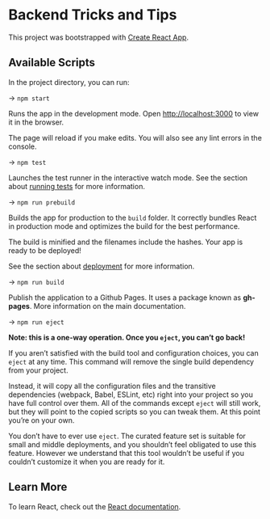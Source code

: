 # Backend Tricks and Tips

This project was bootstrapped with
[Create React App](https://github.com/facebook/create-react-app).

## Available Scripts

In the project directory, you can run:

-> `npm start`

Runs the app in the development mode.
Open [http://localhost:3000](http://localhost:3000) to view it in the browser.

The page will reload if you make edits.
You will also see any lint errors in the console.

-> `npm test`

Launches the test runner in the interactive watch mode.
See the section about
[running tests](https://facebook.github.io/create-react-app/docs/running-tests)
for more information.

-> `npm run prebuild`

Builds the app for production to the `build` folder.
It correctly bundles React in production mode and optimizes the build for the
best performance.

The build is minified and the filenames include the hashes.
Your app is ready to be deployed!

See the section about
[deployment](https://facebook.github.io/create-react-app/docs/deployment) for
more information.

-> `npm run build`

Publish the application to a Github Pages. It uses a package known as
**gh-pages**. More information on the main documentation.

-> `npm run eject`

**Note: this is a one-way operation. Once you `eject`, you can’t go back!**

If you aren’t satisfied with the build tool and configuration choices, you can `eject` at any time. This command will remove the single build dependency from your project.

Instead, it will copy all the configuration files and the transitive dependencies (webpack, Babel, ESLint, etc) right into your project so you have full control over them. All of the commands except `eject` will still work, but they will point to the copied scripts so you can tweak them. At this point you’re on your own.

You don’t have to ever use `eject`. The curated feature set is suitable for small and middle deployments, and you shouldn’t feel obligated to use this feature. However we understand that this tool wouldn’t be useful if you couldn’t customize it when you are ready for it.

## Learn More

To learn React, check out the [React documentation](https://reactjs.org/).

